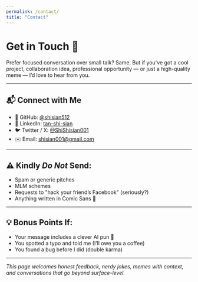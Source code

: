 ```yaml
---
permalink: /contact/
title: "Contact"
---
```


# Get in Touch 📡

Prefer focused conversation over small talk? Same. But if you've got a cool project, collaboration idea, professional opportunity — or just a high-quality meme — I’d love to hear from you.

---

## 📬 Connect with Me

- 🐙 GitHub: [@shisian512](https://github.com/shisian512)  
- 💼 LinkedIn: [tan-shi-sian](https://www.linkedin.com/in/tan-shi-sian)  
- 🐦 Twitter / X: [@ShiShisian001](https://x.com/ShiShisian001)  
- ✉️ Email: [shisian001@gmail.com](mailto:shisian001@gmail.com)

---

## ⚠️ Kindly *Do Not* Send:

- Spam or generic pitches  
- MLM schemes  
- Requests to "hack your friend’s Facebook" (seriously?)  
- Anything written in Comic Sans 😬

---

## 💡 Bonus Points If:

- Your message includes a clever AI pun 🤖  
- You spotted a typo and told me (I’ll owe you a coffee)  
- You found a bug before I did (double karma)

---

*This page welcomes honest feedback, nerdy jokes, memes with context, and conversations that go beyond surface-level.*
